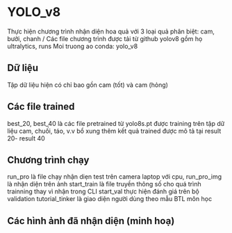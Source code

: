 # YOLO_v8
 Thực hiện chương trình nhận diện hoa quả với 3 loại quả phân biệt: cam, bưởi, chanh
/
Các file chương trình được tải từ github yolov8 gồm họ ultralytics, runs
Moi truong ao conda: yolo_v8
## Dữ liệu
Tập dữ liệu hiện có chỉ bao gồn cam (tốt) và cam (hỏng)
## Các file trained
best_20, best_40 là các file pretrained từ yolo8s.pt được training trên tập dữ liệu cam, chuối, táo, v.v bổ xung thêm
kết quả trained được mô tả tại result 20- result 40

## Chương trình chạy
run_pro là file chạy nhận diẹn test trên camera laptop với cpu, run_pro_img là nhận diện trên ảnh
start_train là file truyền thông số cho quá trình trainning thay vì nhận trong CLI
start_val thực hiện đánh giá trên bộ validation
tutorial_tinker là giao diện người dùng theo mẫu BTL môn học

## Các hình ảnh đã nhận diện (minh hoạ)
